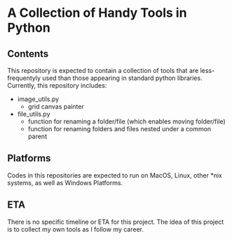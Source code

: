# A Collection of Handy Tools in Python

## Contents

This repository is expected to contain a collection of tools that are less-frequentyly used than those appearing in standard python libraries. Currently, this repository includes:

- image_utils.py
  - grid canvas painter
- file_utils.py
  - function for renaming a folder/file (which enables moving folder/file)
  - function for renaming folders and files nested under a common parent

## Platforms

Codes in this repositories are expected to run on MacOS, Linux, other *nix systems, as well as Windows Platforms.

## ETA

There is no specific timeline or ETA for this project. The idea of this project is to collect my own tools as I follow my career.